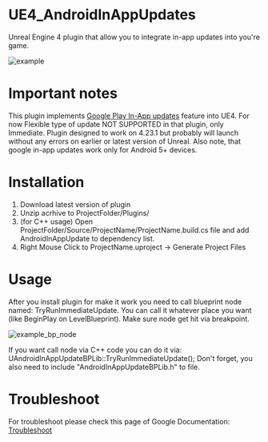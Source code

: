 # UE4_AndroidInAppUpdates
Unreal Engine 4 plugin that allow you to integrate in-app updates into you're game.

![example](https://sun9-10.userapi.com/c858428/v858428440/10718d/nq8erL2a5Ng.jpg)

# Important notes
This plugin implements [Google Play In-App updates](https://developer.android.com/guide/app-bundle/in-app-updates) feature into UE4. For now Flexible type of update NOT SUPPORTED in that plugin, only Immediate.
Plugin designed to work on 4.23.1 but probably will launch without any errors on earlier or latest version of Unreal.
Also note, that google in-app updates work only for Android 5+ devices. 

# Installation
1. Download latest version of plugin
2. Unzip acrhive to ProjectFolder/Plugins/
3. (for C++ usage) Open ProjectFolder/Source/ProjectName/ProjectName.build.cs file and add AndroidInAppUpdate to dependency list.
4. Right Mouse Click to ProjectName.uproject -> Generate Project Files 

# Usage
After you install plugin for make it work you need to call blueprint node named: TryRunImmediateUpdate. You can call it whatever place you want (like BeginPlay on LevelBlueprint). Make sure node get hit via breakpoint.

![example_bp_node](https://sun9-65.userapi.com/c857616/v857616643/107772/ogADTMDQk-8.jpg)

If you want call node via C++ code you can do it via: UAndroidInAppUpdateBPLib::TryRunImmediateUpdate(); 
Don't forget, you also need to include "AndroidInAppUpdateBPLib.h" to file. 

# Troubleshoot
For troubleshoot please check this page of Google Documentation: [Troubleshoot](https://developer.android.com/guide/app-bundle/in-app-updates#troubleshoot)
